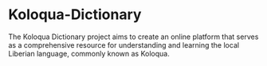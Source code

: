 # Koloqua-Dictionary
The Koloqua Dictionary project aims to create an online platform that serves as a comprehensive resource for understanding and learning the local Liberian language, commonly known as Koloqua.
